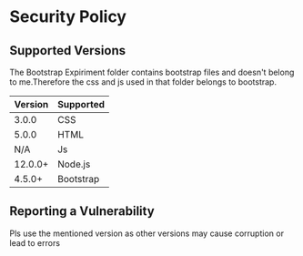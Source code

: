 # Security Policy

## Supported Versions

The Bootstrap Expiriment folder contains bootstrap files and doesn't belong to me.Therefore the  css and js used in that folder belongs to bootstrap.

| Version   | Supported          |
| -------   | ------------------ |
| 3.0.0     | CSS
| 5.0.0     | HTML               |
| N/A       | Js |
| 12.0.0+   | Node.js                |
| 4.5.0+    | Bootstrap |

## Reporting a Vulnerability
Pls use the mentioned version as other versions may cause corruption or lead to errors
